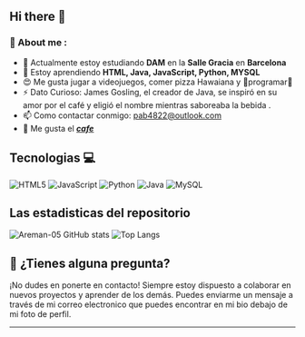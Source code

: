 ## Hi there 👋

<h3>🔎 About me :</h3>

- 🔭 Actualmente estoy estudiando **DAM** en la **Salle Gracia** en **Barcelona**
- 🌱 Estoy aprendiendo **HTML, Java, JavaScript, Python, MYSQL**
- 😍 Me gusta jugar a videojuegos, comer pizza Hawaiana y 💙programar💙
- ⚡ Dato Curioso: James Gosling, el creador de Java, se inspiró en su amor por el café y eligió el nombre mientras saboreaba la bebida .
- 📫 Como contactar conmigo: pab4822@outlook.com
- 🍵 Me gusta el ***[cafe]()***


## Tecnologias 💻
![HTML5](https://img.shields.io/badge/html5-%23E34F26.svg?style=for-the-badge&logo=html5&logoColor=white)
![JavaScript](https://img.shields.io/badge/javascript-%23323330.svg?style=for-the-badge&logo=javascript&logoColor=%23F7DF1E)
![Python](https://img.shields.io/badge/python-3670A0?style=for-the-badge&logo=python&logoColor=ffdd54)
![Java](https://img.shields.io/badge/java-%23ED8B00.svg?style=for-the-badge&logo=openjdk&logoColor=white)
![MySQL](https://img.shields.io/badge/mysql-%2300f.svg?style=for-the-badge&logo=mysql&logoColor=white)

## Las estadisticas del repositorio
![Areman-05 GitHub stats](https://github-readme-stats.vercel.app/api?username=Areman-05&show_icons=true&theme=dark) ![Top Langs](https://github-readme-stats.vercel.app/api/top-langs/?username=Areman-05&layout=compact&theme=dark)
## 📩 ¿Tienes alguna pregunta?

¡No dudes en ponerte en contacto! Siempre estoy dispuesto a colaborar en nuevos proyectos y aprender de los demás. Puedes enviarme un mensaje a través de mi correo electronico que puedes encontrar en mi bio debajo de mi foto de perfil.

---

